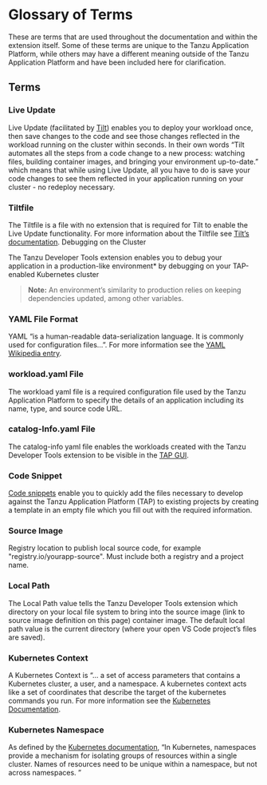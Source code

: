 # Glossary of Terms

These are terms that are used throughout the documentation and within the extension itself. Some of these terms are unique to the Tanzu Application Platform, while others may have a different meaning outside of the Tanzu Application Platform and have been included here for clarification.

## Terms

### <a id="live-update"></a>Live Update
Live Update (facilitated by [Tilt](https://docs.tilt.dev/)) enables you to deploy your workload once, then save changes to the code and see those changes reflected in the workload running on the cluster within seconds. In their own words “Tilt automates all the steps from a code change to a new process: watching files, building container images, and bringing your environment up-to-date.” which means that while using Live Update, all you have to do is save your code changes to see them reflected in your application running on your cluster - no redeploy necessary.

### <a id="tiltfile"></a>Tiltfile
The Tiltfile is a file with no extension that is required for Tilt to enable the Live Update functionality. For more information about the Tiltfile see [Tilt’s documentation](https://docs.tilt.dev/tiltfile_concepts.html).
Debugging on the Cluster

The Tanzu Developer Tools extension enables you to debug your application in a production-like environment* by debugging on your TAP-enabled Kubernetes cluster

> **Note:** An environment’s similarity to production relies on keeping dependencies updated, among other variables.

### <a id="yaml-file-format"></a>YAML File Format
YAML “is a human-readable data-serialization language. It is commonly used for configuration files…”. For more information see the [YAML Wikipedia entry](https://en.wikipedia.org/wiki/YAML).

### <a id="workload-yaml"></a>workload.yaml File
The workload yaml file is a required configuration file used by the Tanzu Application Platform to specify the details of an application including its name, type, and source code URL.

### <a id="catalog-info-yaml"></a>catalog-Info.yaml File
The catalog-info yaml file enables the workloads created with the Tanzu Developer Tools extension to be visible in the [TAP GUI](https://github.com/pivotal/docs-tap/blob/main/tap-gui/about.md).

### <a id="code-snippet"></a>Code Snippet
[Code snippets](https://code.visualstudio.com/docs/editor/userdefinedsnippets) enable you to quickly add the files necessary to develop against the Tanzu Application Platform (TAP) to existing projects by creating a template in an empty file which you fill out with the required information.

### <a id="source-image"></a>Source Image
Registry location to publish local source code, for example "registry.io/yourapp-source". Must include both a registry and a project name.

### <a id="local-path"></a>Local Path
The Local Path value tells the Tanzu Developer Tools extension which directory on your local file system to bring into the source image (link to source image definition on this page) container image. The default local path value is the current directory (where your open VS Code project’s files are saved).

### <a id="kubernetes-context"></a>Kubernetes Context
A Kubernetes Context is “... a set of access parameters that contains a Kubernetes cluster, a user, and a namespace. A kubernetes context acts like a set of coordinates that describe the target of the kubernetes commands you run. For more information see the [Kubernetes Documentation](https://kubernetes.io/docs/tasks/access-application-cluster/configure-access-multiple-clusters/).

### <a id="kubernetes-namespace"></a>Kubernetes Namespace
As defined by the [Kubernetes documentation](https://kubernetes.io/docs/concepts/overview/working-with-objects/namespaces/), “In Kubernetes, namespaces provide a mechanism for isolating groups of resources within a single cluster. Names of resources need to be unique within a namespace, but not across namespaces. ”
